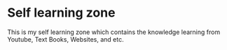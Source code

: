 # Self learning zone
This is my self learning zone which contains the knowledge learning from Youtube, Text Books, Websites, and etc.
